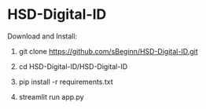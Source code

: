 # HSD-Digital-ID

Download and Install:

1. git clone https://github.com/sBeginn/HSD-Digital-ID.git

2. cd HSD-Digital-ID/HSD-Digital-ID

3. pip install -r requirements.txt

4. streamlit run app.py

